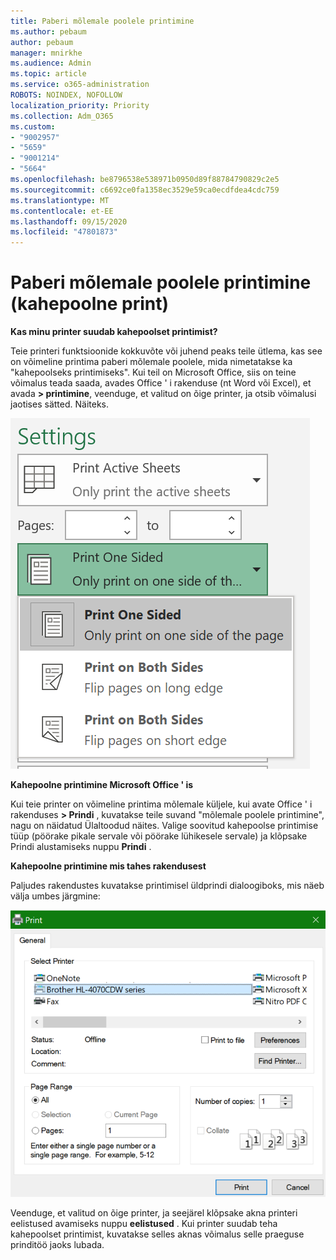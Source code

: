 ```yaml
---
title: Paberi mõlemale poolele printimine
ms.author: pebaum
author: pebaum
manager: mnirkhe
ms.audience: Admin
ms.topic: article
ms.service: o365-administration
ROBOTS: NOINDEX, NOFOLLOW
localization_priority: Priority
ms.collection: Adm_O365
ms.custom:
- "9002957"
- "5659"
- "9001214"
- "5664"
ms.openlocfilehash: be8796538e538971b0950d89f88784790829c2e5
ms.sourcegitcommit: c6692ce0fa1358ec3529e59ca0ecdfdea4cdc759
ms.translationtype: MT
ms.contentlocale: et-EE
ms.lasthandoff: 09/15/2020
ms.locfileid: "47801873"
---
```

# <a name="printing-on-both-sides-of-paper-duplex-printing"></a>Paberi mõlemale poolele printimine (kahepoolne print)

**Kas minu printer suudab kahepoolset printimist?**

Teie printeri funktsioonide kokkuvõte või juhend peaks teile ütlema, kas see on võimeline printima paberi mõlemale poolele, mida nimetatakse ka "kahepoolseks printimiseks". Kui teil on Microsoft Office, siis on teine võimalus teada saada, avades Office ' i rakenduse (nt Word või Excel), et avada **> printimine**, veenduge, et valitud on õige printer, ja otsib võimalusi jaotises sätted. Näiteks. 

![Printeri sätted](media/print-settings.png)

**Kahepoolne printimine Microsoft Office ' is**

Kui teie printer on võimeline printima mõlemale küljele, kui avate Office ' i rakenduses **> Prindi** , kuvatakse teile suvand "mõlemale poolele printimine", nagu on näidatud Ülaltoodud näites.  Valige soovitud kahepoolse printimise tüüp (pöörake pikale servale või pöörake lühikesele servale) ja klõpsake Prindi alustamiseks nuppu **Prindi** .

**Kahepoolne printimine mis tahes rakendusest**

Paljudes rakendustes kuvatakse printimisel üldprindi dialoogiboks, mis näeb välja umbes järgmine: 

![Dialoogiboks printimine](media/print-dialog.png)

Veenduge, et valitud on õige printer, ja seejärel klõpsake akna printeri eelistused avamiseks nuppu **eelistused** . Kui printer suudab teha kahepoolset printimist, kuvatakse selles aknas võimalus selle praeguse prinditöö jaoks lubada.
